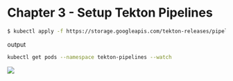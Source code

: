 Chapter 3 - Setup Tekton Pipelines
==================================

```sh
$ kubectl apply -f https://storage.googleapis.com/tekton-releases/pipeline/latest/release.yaml

```
output 
```sh
kubectl get pods --namespace tekton-pipelines --watch

```
[![](./img/2/2020-07-18_04-04.png)](#)
